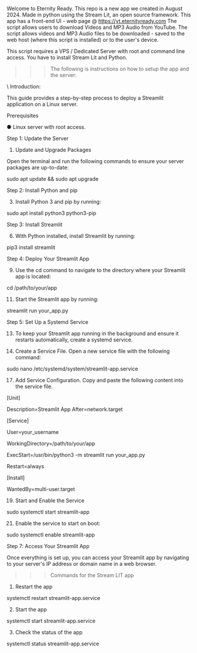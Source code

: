 Welcome to Eternity Ready. This repo is a new app we created in August 2024. Made in python using the Stream Lit, an open source framework. This app has a front-end UI - web page @ https://yt.eternityready.com
The script allows users to download Videos and MP3 Audio from YouTube. The script allows videos and MP3 Audio files to be downloaded - saved to the web host (where this script is installed) or to the user's device.

This script requires a VPS / Dedicated Server with root and command line access. You have to install Stream Lit and Python. 

>>> The following is instructions on how to setup the app and the server:

\\ Introduction:

This guide provides a step-by-step process to deploy a Streamlit application on a Linux server.

Prerequisites

● Linux server with root access.

Step 1: Update the Server

1. Update and Upgrade Packages
   
Open the terminal and run the following commands to ensure your server packages are
up-to-date:

sudo apt update && sudo apt upgrade

Step 2: Install Python and pip

3. Install Python 3 and pip by running:
 
sudo apt install python3 python3-pip

Step 3: Install Streamlit

6. With Python installed, install Streamlit by running:

pip3 install streamlit

Step 4: Deploy Your Streamlit App

9. Use the cd command to navigate to the directory where your Streamlit app is located:
    
cd /path/to/your/app

11. Start the Streamlit app by running:
    
streamlit run your_app.py

Step 5: Set Up a Systemd Service

13. To keep your Streamlit app running in the background and ensure it restarts
automatically, create a systemd service.

15. Create a Service File. Open a new service file with the following command:
    
sudo nano /etc/systemd/system/streamlit-app.service

17. Add Service Configuration. Copy and paste the following content into the service file.
    
[Unit]

Description=Streamlit App
After=network.target

[Service]

User=your_username

WorkingDirectory=/path/to/your/app

ExecStart=/usr/bin/python3 -m streamlit run your_app.py

Restart=always

[Install]

WantedBy=multi-user.target

19. Start and Enable the Service
    
sudo systemctl start streamlit-app

21. Enable the service to start on boot:
    
sudo systemctl enable streamlit-app

Step 7: Access Your Streamlit App

Once everything is set up, you can access your Streamlit app by navigating to your
server's IP address or domain name in a web browser.


>>> Commands for the Stream LIT app 

1. Restart the app
   
systemctl restart streamlit-app.service

2. Start the app

systemctl start streamlit-app.service

3. Check the status of the app

systemctl status streamlit-app.service 
